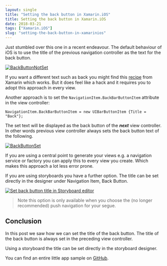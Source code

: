 ```yaml
---
layout: single
title: "Setting the back button in Xamarin.iOS"
title: Setting the back button in Xamarin.iOS
date: 2018-03-21
tags: ["Xamarin.iOS"]
slug: "setting-the-back-button-in-xamarinios"
---
```


Just stumbled over this one in a recent endeavour. The default behaviour of iOS is to use the title of the previous navigation controller as the text for the back button.

[![BackButtonNotSet](https://mallibone.com/posts/files/e0192a53-4c4e-4cb8-b13e-f9e15e1a18d0.gif "BackButtonNotSet")](https://mallibone.com/posts/files/692cb584-3429-4403-b514-7913eed36bea.gif)

If you want a different text such as back you might find this [recipe](https://developer.xamarin.com/recipes/ios/content_controls/navigation_controller/change_the_back_button/ "Change the Back Button") from Xamarin which works. But it does feel like a hack and it requires you to adopt this approach in every view.

Another approach is to set the `NavigationItem.BackBarButtonItem` attribute in the view controller:


    NavigationItem.BackBarButtonItem = new UIBarButtonItem {Title = "Back"};


The set text will be displayed as the back button of the ***next*** view controller. In other words previous view controller always sets the back button text of the following.

[![BackButtonSet](https://mallibone.com/posts/files/e7130565-946b-4bcd-99f8-d497a35d5b45.gif "BackButtonSet")](https://mallibone.com/posts/files/e99b209f-99a2-4abb-9021-53e3a01c9e3a.gif)

If you are using a central point to generate your views e.g. a navigation service or factory you can apply this to every view you create. Which makes this approach a lot less error prone.

If you are using storyboards you have a further option.  The title can be set directly in the designer under Navigation Item, Back Button.

[![Set back button title in Storyboard editor](https://mallibone.com/posts/files/26e44e5d-e2f8-463c-8f0f-58a3e10a4f96.png "Set back button title in Storyboard editor")](https://mallibone.com/posts/files/7c762c07-0ddc-4542-8ad6-48ebd0aec1da.png)


> Note this option is only available when you choose the (no longer recommended) push navigation for your segue.


## Conclusion

In this post we saw how we can set the title of the back button. The title of the back button is always set in the preceding view controller.

Using a storyboard the title can be set directly in the storyboard designer.

You can find an entire little app sample on [GitHub](https://github.com/mallibone/BackNavigationButton).
